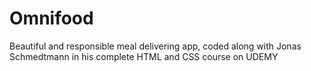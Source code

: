 # Omnifood

Beautiful and responsible meal delivering app, coded along with Jonas Schmedtmann in his complete HTML and CSS course on UDEMY

